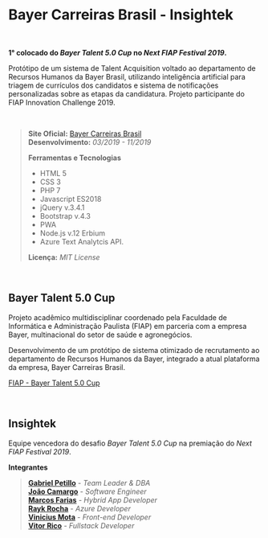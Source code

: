 # Bayer Carreiras Brasil - Insightek

<br>

**1° colocado do *Bayer Talent 5.0 Cup* no *Next FIAP Festival 2019*.**


Protótipo de um sistema de Talent Acquisition voltado ao departamento de Recursos Humanos da Bayer Brasil, utilizando inteligência artificial para triagem de currículos dos candidatos e sistema de notificações personalizadas sobre as etapas da candidatura. Projeto participante do FIAP Innovation Challenge 2019.

<br>

> **Site Oficial:** [Bayer Carreiras Brasil](https://bayercarreiras.tk/)<br>
> **Desenvolvimento:** *03/2019 - 11/2019*
> 
> **Ferramentas e Tecnologias**
> - HTML 5
> -  CSS 3
> -  PHP 7
> -  Javascript ES2018
> -  jQuery v.3.4.1
> -  Bootstrap v.4.3
> -  PWA
> -  Node.js v.12 Erbium
> -  Azure Text Analytcis API.
> 
> **Licença:** *MIT License*

<br>

## Bayer Talent 5.0 Cup

Projeto acadêmico multidisciplinar coordenado pela Faculdade de Informática e Administração Paulista (FIAP) em parceria com a empresa Bayer, multinacional do setor de saúde e agronegócios.

Desenvolvimento de um protótipo de sistema otimizado de recrutamento ao departamento de Recursos Humanos da Bayer, integrado a atual plataforma da empresa, Bayer Carreiras Brasil.

[FIAP - Bayer Talent 5.0 Cup](https://www.fiap.com.br/2019/11/02/bayer-talent-5-0-cup/)

<br>

## Insightek

Equipe vencedora do desafio *Bayer Talent 5.0 Cup* na premiação do *Next FIAP Festival 2019*.

**Integrantes**

> [**Gabriel Petillo**](https://www.linkedin.com/in/gabrielpetillo/) - *Team Leader & DBA*<br>
> [**João Camargo**](https://www.linkedin.com/in/joao-vitor-camargo-763a34140/) - *Software Engineer*<br>
> [**Marcos Farias**](https://www.linkedin.com/in/fmarcoos/) - *Hybrid App Developer*<br>
> [**Rayk Rocha**](https://www.linkedin.com/in/rayk/) - *Azure Developer*<br>
> [**Vinicius Mota**](https://www.linkedin.com/in/vinicius-mota-pereira-silva/) - *Front-end Developer*<br>
> [**Vitor Rico**](https://www.linkedin.com/in/rvitoor/) - *Fullstack Developer*<br>

